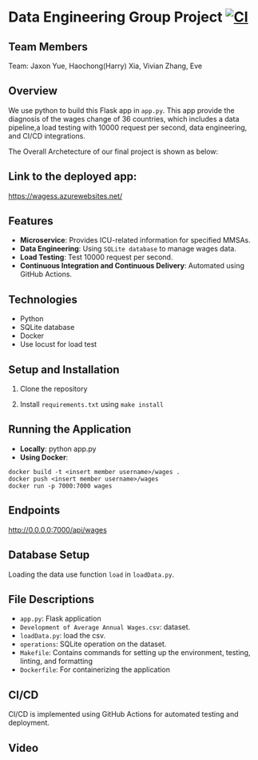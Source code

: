 # Data Engineering Group Project [![CI](https://github.com/jaxonyue/DE-Group-Project/actions/workflows/cicd.yml/badge.svg)](https://github.com/jaxonyue/DE-Group-Project/actions/workflows/cicd.yml)

## Team Members

Team: Jaxon Yue, Haochong(Harry) Xia, Vivian Zhang, Eve

## Overview
We use python to build this Flask app in `app.py`. This app provide the diagnosis of the wages change of 36 countries, which includes a data pipeline,a load testing with 10000 request per second, data engineering, and CI/CD integrations.

The Overall Archetecture of our final project is shown as below:

## Link to the deployed app:
https://wagess.azurewebsites.net/

## Features
- **Microservice**: Provides ICU-related information for specified MMSAs.
- **Data Engineering**: Using `SQLite database` to manage wages data.
- **Load Testing**: Test 10000 request per second.
- **Continuous Integration and Continuous Delivery**: Automated using GitHub Actions.

## Technologies
- Python
- SQLite database
- Docker
- Use locust for load test

## Setup and Installation
1. Clone the repository

2. Install `requirements.txt` using `make install`


## Running the Application
- **Locally**: python app.py
- **Using Docker**:
```
docker build -t <insert member username>/wages .
docker push <insert member username>/wages
docker run -p 7000:7000 wages
```

## Endpoints
http://0.0.0.0:7000/api/wages

## Database Setup
Loading the data use function `load` in `loadData.py`.

## File Descriptions
- `app.py`: Flask application
- `Development of Average Annual Wages.csv`: dataset.
- `loadData.py`: load the csv.
- `operations`: SQLite operation on the dataset.
- `Makefile`: Contains commands for setting up the environment, testing, linting, and formatting
- `Dockerfile`: For containerizing the application

## CI/CD
CI/CD is implemented using GitHub Actions for automated testing and deployment.

## Video
